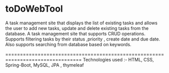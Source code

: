 # toDoWebTool
A task management site that displays the list of existing tasks and allows the user to add new tasks, update and delete existing tasks from the database.
A task management site that supports CRUD operations.
Supports filtering tasks by their status ,priority , create date and due date.
Also supports searching from database based on keywords.

================================================================================
Technologies used :- HTML, CSS, Spring-Boot, MySQL, JPA , thymeleaf
